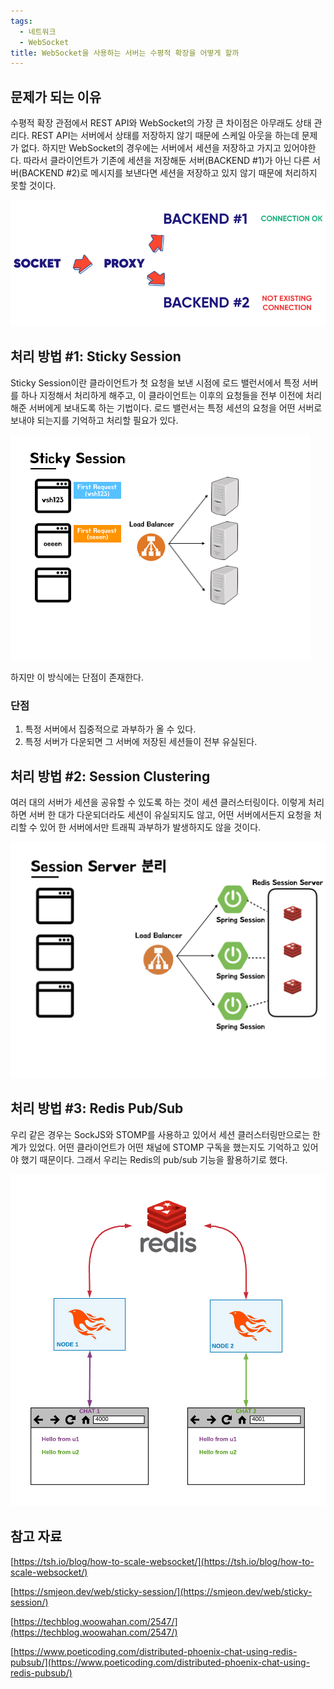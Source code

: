 ```yaml
---
tags:
  - 네트워크
  - WebSocket
title: WebSocket을 사용하는 서버는 수평적 확장을 어떻게 할까
---
```



## 문제가 되는 이유

수평적 확장 관점에서 REST API와 WebSocket의 가장 큰 차이점은 아무래도 상태 관리다. REST API는 서버에서 상태를 저장하지 않기 때문에 스케일 아웃을 하는데 문제가 없다. 하지만 WebSocket의 경우에는 서버에서 세션을 저장하고 가지고 있어야한다. 따라서 클라이언트가 기존에 세션을 저장해둔 서버(BACKEND #1)가 아닌 다른 서버(BACKEND #2)로 메시지를 보낸다면 세션을 저장하고 있지 않기 때문에 처리하지 못할 것이다.

![Untitled](assets/Untitled-4550691.png)

## 처리 방법 #1: Sticky Session

Sticky Session이란 클라이언트가 첫 요청을 보낸 시점에 로드 밸런서에서 특정 서버를 하나 지정해서 처리하게 해주고, 이 클라이언트는 이후의 요청들을 전부 이전에 처리해준 서버에게 보내도록 하는 기법이다. 로드 밸런서는 특정 세션의 요청을 어떤 서버로 보내야 되는지를 기억하고 처리할 필요가 있다.

![sticky-session.gif](assets/sticky-session.gif)

하지만 이 방식에는 단점이 존재한다.

### 단점

1. 특정 서버에서 집중적으로 과부하가 올 수 있다.
2. 특정 서버가 다운되면 그 서버에 저장된 세션들이 전부 유실된다.

## 처리 방법 #2: Session Clustering

여러 대의 서버가 세션을 공유할 수 있도록 하는 것이 세션 클러스터링이다. 이렇게 처리하면 서버 한 대가 다운되더라도 세션이 유실되지도 않고, 어떤 서버에서든지 요청을 처리할 수 있어 한 서버에서만 트래픽 과부하가 발생하지도 않을 것이다. 

![Untitled](assets/Untitled%201-4550699.png)

## 처리 방법 #3: Redis Pub/Sub

우리 같은 경우는 SockJS와 STOMP를 사용하고 있어서 세션 클러스터링만으로는 한계가 있었다. 어떤 클라이언트가 어떤 채널에 STOMP 구독을 했는지도 기억하고 있어야 했기 때문이다. 그래서 우리는 Redis의 pub/sub 기능을 활용하기로 했다. 

![Untitled](assets/Untitled%202-4550703.png)

## 참고 자료

[https://tsh.io/blog/how-to-scale-websocket/](https://tsh.io/blog/how-to-scale-websocket/)

[https://smjeon.dev/web/sticky-session/](https://smjeon.dev/web/sticky-session/)

[https://techblog.woowahan.com/2547/](https://techblog.woowahan.com/2547/)

[https://www.poeticoding.com/distributed-phoenix-chat-using-redis-pubsub/](https://www.poeticoding.com/distributed-phoenix-chat-using-redis-pubsub/)
